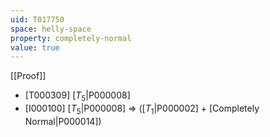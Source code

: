 ```yaml
---
uid: T017750
space: helly-space
property: completely-normal
value: true
---
```

[[Proof]]

* [T000309] [$T_5$|P000008]
* [I000100] [$T_5$|P000008] => ([$T_1$|P000002] + [Completely Normal|P000014])

